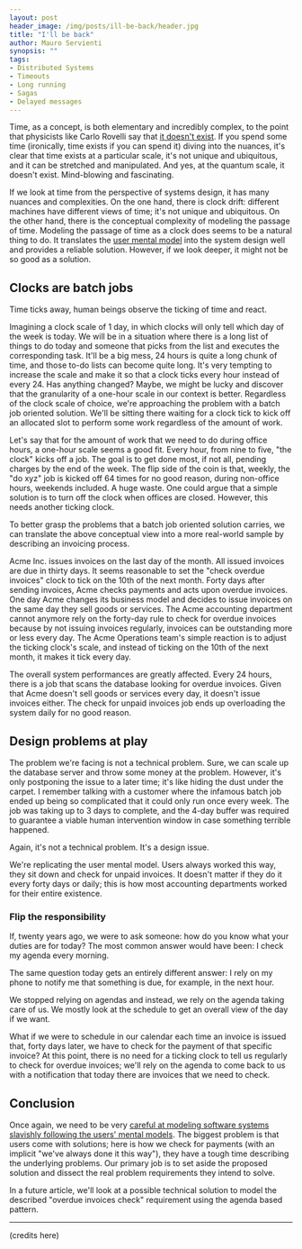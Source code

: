 ```yaml
---
layout: post
header_image: /img/posts/ill-be-back/header.jpg
title: "I'll be back"
author: Mauro Servienti
synopsis: ""
tags:
- Distributed Systems
- Timeouts
- Long running
- Sagas
- Delayed messages
---
```


Time, as a concept, is both elementary and incredibly complex, to the point that physicists like Carlo Rovelli say that [it doesn't exist](https://youtu.be/vgsoI4ZUkUA). If you spend some time (ironically, time exists if you can spend it) diving into the nuances, it's clear that time exists at a particular scale, it's not unique and ubiquitous, and it can be stretched and manipulated. And yes, at the quantum scale, it doesn't exist. Mind-blowing and fascinating.

If we look at time from the perspective of systems design, it has many nuances and complexities.
On the one hand, there is clock drift: different machines have different views of time; it's not unique and ubiquitous. On the other hand, there is the conceptual complexity of modeling the passage of time. Modeling the passage of time as a clock does seems to be a natural thing to do. It translates the [user mental model]() into the system design well and provides a reliable solution. However, if we look deeper, it might not be so good as a solution.

## Clocks are batch jobs

Time ticks away, human beings observe the ticking of time and react.

Imagining a clock scale of 1 day, in which clocks will only tell which day of the week is today. We will be in a situation where there is a long list of things to do today and someone that picks from the list and executes the corresponding task. It'll be a big mess, 24 hours is quite a long chunk of time, and those to-do lists can become quite long. It's very tempting to increase the scale and make it so that a clock ticks every hour instead of every 24. Has anything changed? Maybe, we might be lucky and discover that the granularity of a one-hour scale in our context is better. Regardless of the clock scale of choice, we're approaching the problem with a batch job oriented solution. We'll be sitting there waiting for a clock tick to kick off an allocated slot to perform some work regardless of the amount of work.

Let's say that for the amount of work that we need to do during office hours, a one-hour scale seems a good fit. Every hour, from nine to five, "the clock" kicks off a job. The goal is to get done most, if not all, pending charges by the end of the week. The flip side of the coin is that, weekly, the "do xyz" job is kicked off 64 times for no good reason, during non-office hours, weekends included. A huge waste. One could argue that a simple solution is to turn off the clock when offices are closed. However, this needs another ticking clock.

To better grasp the problems that a batch job oriented solution carries, we can translate the above conceptual view into a more real-world sample by describing an invoicing process.

Acme Inc. issues invoices on the last day of the month. All issued invoices are due in thirty days. It seems reasonable to set the "check overdue invoices" clock to tick on the 10th of the next month. Forty days after sending invoices, Acme checks payments and acts upon overdue invoices. One day Acme changes its business model and decides to issue invoices on the same day they sell goods or services. The Acme accounting department cannot anymore rely on the forty-day rule to check for overdue invoices because by not issuing invoices regularly, invoices can be outstanding more or less every day. The Acme Operations team's simple reaction is to adjust the ticking clock's scale, and instead of ticking on the 10th of the next month, it makes it tick every day.

The overall system performances are greatly affected. Every 24 hours, there is a job that scans the database looking for overdue invoices. Given that Acme doesn't sell goods or services every day, it doesn't issue invoices either. The check for unpaid invoices job ends up overloading the system daily for no good reason.

## Design problems at play

The problem we're facing is not a technical problem. Sure, we can scale up the database server and throw some money at the problem. However, it's only postponing the issue to a later time; it's like hiding the dust under the carpet. I remember talking with a customer where the infamous batch job ended up being so complicated that it could only run once every week. The job was taking up to 3 days to complete, and the 4-day buffer was required to guarantee a viable human intervention window in case something terrible happened.

Again, it's not a technical problem. It's a design issue.

We're replicating the user mental model. Users always worked this way, they sit down and check for unpaid invoices. It doesn't matter if they do it every forty days or daily; this is how most accounting departments worked for their entire existence.

### Flip the responsibility 

If, twenty years ago, we were to ask someone: how do you know what your duties are for today? The most common answer would have been: I check my agenda every morning.

The same question today gets an entirely different answer: I rely on my phone to notify me that something is due, for example, in the next hour.

We stopped relying on agendas and instead, we rely on the agenda taking care of us. We mostly look at the schedule to get an overall view of the day if we want.

What if we were to schedule in our calendar each time an invoice is issued that, forty days later, we have to check for the payment of that specific invoice? At this point, there is no need for a ticking clock to tell us regularly to check for overdue invoices; we'll rely on the agenda to come back to us with a notification that today there are invoices that we need to check.

## Conclusion

Once again, we need to be very [careful at modeling software systems slavishly following the users' mental models](). The biggest problem is that users come with solutions; here is how we check for payments (with an implicit "we've always done it this way"), they have a tough time describing the underlying problems. Our primary job is to set aside the proposed solution and dissect the real problem requirements they intend to solve.

In a future article, we'll look at a possible technical solution to model the described "overdue invoices check" requirement using the agenda based pattern.

---

(credits here)
